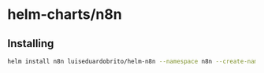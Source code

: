 # helm-charts/n8n

## Installing

```bash
helm install n8n luiseduardobrito/helm-n8n --namespace n8n --create-namespace
```

